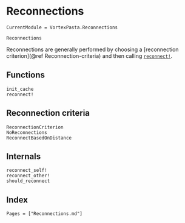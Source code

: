 # Reconnections

```@meta
CurrentModule = VortexPasta.Reconnections
```

```@docs
Reconnections
```

Reconnections are generally performed by choosing a [reconnection criterion](@ref Reconnection-criteria) and then calling [`reconnect!`](@ref).

## Functions

```@docs
init_cache
reconnect!
```

## Reconnection criteria

```@docs
ReconnectionCriterion
NoReconnections
ReconnectBasedOnDistance
```

## Internals

```@docs
reconnect_self!
reconnect_other!
should_reconnect
```

## Index

```@index
Pages = ["Reconnections.md"]
```
